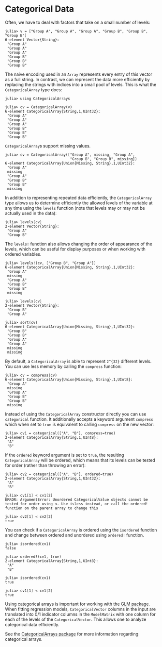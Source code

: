 # Categorical Data

Often, we have to deal with factors that take on a small number of levels:

```jldoctest categorical
julia> v = ["Group A", "Group A", "Group A", "Group B", "Group B", "Group B"]
6-element Vector{String}:
 "Group A"
 "Group A"
 "Group A"
 "Group B"
 "Group B"
 "Group B"

```

The naive encoding used in an `Array` represents every entry of this vector as a full string.
In contrast, we can represent the data more efficiently by replacing the strings with indices
into a small pool of levels. This is what the `CategoricalArray` type does:

```jldoctest categorical
julia> using CategoricalArrays

julia> cv = CategoricalArray(v)
6-element CategoricalArray{String,1,UInt32}:
 "Group A"
 "Group A"
 "Group A"
 "Group B"
 "Group B"
 "Group B"
```

`CategoricalArray`s support missing values.

```jldoctest categorical
julia> cv = CategoricalArray(["Group A", missing, "Group A",
                              "Group B", "Group B", missing])
6-element CategoricalArray{Union{Missing, String},1,UInt32}:
 "Group A"
 missing
 "Group A"
 "Group B"
 "Group B"
 missing
```

In addition to representing repeated data efficiently, the `CategoricalArray` type
allows us to determine efficiently the allowed levels of the variable at any time using
the `levels` function (note that levels may or may not be actually used in the data):

```jldoctest categorical
julia> levels(cv)
2-element Vector{String}:
 "Group A"
 "Group B"
```

The `levels!` function also allows changing the order of appearance of the levels,
which can be useful for display purposes or when working with ordered variables.

```jldoctest categorical
julia> levels!(cv, ["Group B", "Group A"])
6-element CategoricalArray{Union{Missing, String},1,UInt32}:
 "Group A"
 missing
 "Group A"
 "Group B"
 "Group B"
 missing

julia> levels(cv)
2-element Vector{String}:
 "Group B"
 "Group A"

julia> sort(cv)
6-element CategoricalArray{Union{Missing, String},1,UInt32}:
 "Group B"
 "Group B"
 "Group A"
 "Group A"
 missing
 missing
```

By default, a `CategoricalArray` is able to represent ``2^{32}`` different levels.
You can use less memory by calling the `compress` function:

```jldoctest categorical
julia> cv = compress(cv)
6-element CategoricalArray{Union{Missing, String},1,UInt8}:
 "Group A"
 missing
 "Group A"
 "Group B"
 "Group B"
 missing

```

Instead of using the `CategoricalArray` constructor directly you can use `categorical`
function. It additionally accepts a keyword argument `compress` which when set to `true`
is equivalent to calling `compress` on the new vector:
```jldoctest categorical
julia> cv1 = categorical(["A", "B"], compress=true)
2-element CategoricalArray{String,1,UInt8}:
 "A"
 "B"
```

If the `ordered` keyword argument is set to `true`, the resulting `CategoricalArray` will be
ordered, which means that its levels can be tested for order (rather than throwing an error):
```jldoctest categorical
julia> cv2 = categorical(["A", "B"], ordered=true)
2-element CategoricalArray{String,1,UInt32}:
 "A"
 "B"

julia> cv1[1] < cv1[2]
ERROR: ArgumentError: Unordered CategoricalValue objects cannot be tested for order using <. Use isless instead, or call the ordered! function on the parent array to change this

julia> cv2[1] < cv2[2]
true
```

You can check if a `CategoricalArray` is ordered using the `isordered` function
and change between ordered and unordered using `ordered!` function.

```jldoctest categorical
julia> isordered(cv1)
false

julia> ordered!(cv1, true)
2-element CategoricalArray{String,1,UInt8}:
 "A"
 "B"

julia> isordered(cv1)
true

julia> cv1[1] < cv1[2]
true
```

Using categorical arrays is important for working with the [GLM package](https://github.com/JuliaStats/GLM.jl).
When fitting regression models, `CategoricalVector` columns in the input are translated
into 0/1 indicator columns in the `ModelMatrix` with one column for each of the levels of
the `CategoricalVector`. This allows one to analyze categorical data efficiently.

See the [CategoricalArrays package](https://github.com/JuliaData/CategoricalArrays.jl)
for more information regarding categorical arrays.
